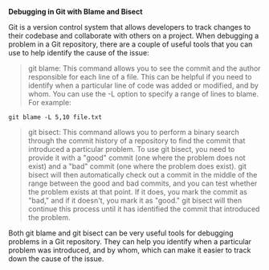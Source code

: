 **Debugging in Git with Blame and Bisect**

Git is a version control system that allows developers to track changes to their codebase and collaborate with others on a project. When debugging a problem in a Git repository, there are a couple of useful tools that you can use to help identify the cause of the issue:

>git blame: This command allows you to see the commit and the author responsible for each line of a file. This can be helpful if you need to identify when a particular line of code was added or modified, and by whom. You can use the -L option to specify a range of lines to blame. For example:
```
git blame -L 5,10 file.txt
```
>git bisect: This command allows you to perform a binary search through the commit history of a repository to find the commit that introduced a particular problem. To use git bisect, you need to provide it with a "good" commit (one where the problem does not exist) and a "bad" commit (one where the problem does exist). git bisect will then automatically check out a commit in the middle of the range between the good and bad commits, and you can test whether the problem exists at that point. If it does, you mark the commit as "bad," and if it doesn't, you mark it as "good." git bisect will then continue this process until it has identified the commit that introduced the problem.


Both git blame and git bisect can be very useful tools for debugging problems in a Git repository. They can help you identify when a particular problem was introduced, and by whom, which can make it easier to track down the cause of the issue.
